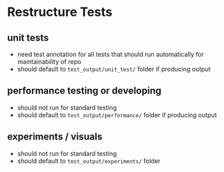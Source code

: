 # Restructure Tests
## unit tests
- need test annotation for all tests that should run automatically for maintainability of repo
- should default to `test_output/unit_test/` folder if producing output

## performance testing or developing
- should not run for standard testing
- should default to `test_output/performance/` folder if producing output

## experiments / visuals
- should not run for standard testing
- should default to `test_output/experiments/` folder